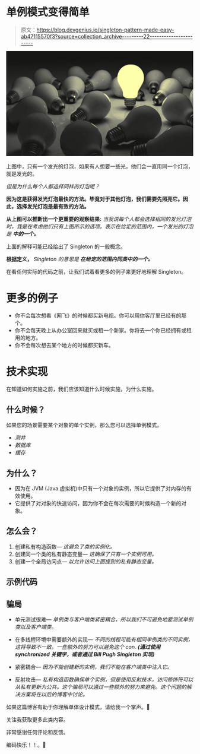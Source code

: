 # 单例模式变得简单

> 原文：<https://blog.devgenius.io/singleton-pattern-made-easy-ab47115570f3?source=collection_archive---------22----------------------->

![](img/fecd5598e520d78c6d2a08c364abb6b2.png)

上图中，只有一个发光的灯泡，如果有人想要一些光，他们会一直用同一个灯泡，就是发光的。

*但是为什么每个人都选择同样的灯泡呢？*

**因为这是获得发光灯泡最快的方法。毕竟对于其他灯泡，我们需要先照亮它。因此，选择发光灯泡是最有效的方法。**

**从上图可以推断出一个更重要的观察结果:** *当我说每个人都会选择相同的发光灯泡时，我是在考虑他们只有上图所示的选项。表示在给定的范围内，一个发光的灯泡是* ***中的一个。***

上面的解释可能已经给出了 Singleton 的一般概念。

**根据定义，** *Singleton 的意思是* ***在给定的范围内同类中的一个。***

在看任何实际的代码之前，让我们试着看更多的例子来更好地理解 Singleton。

# 更多的例子

*   你不会每次想看《网飞》的时候都买新电视。你可以用你客厅里已经有的那个。
*   你不会每天晚上从办公室回来就买或租一个新家。你将去一个你已经拥有或租用的地方。
*   你不会每次想去某个地方的时候都买新车。

# 技术实现

在知道如何实施之前，我们应该知道什么时候实施，为什么实施。

## 什么时候？

如果您的场景需要某个对象的单个实例，那么您可以选择单例模式。

*   *测井*
*   *数据库*
*   *缓存*

## 为什么？

*   因为在 JVM (Java 虚拟机)中只有一个对象的实例，所以它提供了对内存的有效使用。
*   它提供了对对象的快速访问，因为你不会在每次需要的时候构造一个新的对象。

## 怎么会？

1.  创建私有构造函数— *这避免了类的实例化。*
2.  创建同一个类的私有静态变量— *这确保了只有一个实例可用。*
3.  创建一个全局访问点— *以允许访问上面提到的私有静态变量。*

## 示例代码

## 骗局

*   单元测试很难— *单例类与客户端类紧密耦合，所以我们不可避免地要测试单例类以及客户端类。*
*   在多线程环境中需要额外的实现— *不同的线程可能有相同单例类的不同实例，这将导致不一致。一些额外的努力可以避免这个 con.* ***(通过使用 synchronized 关键字，或者通过 Bill Pugh Singleton 实现)***

*   紧密耦合— *因为不能创建新的实例，我们不能在客户端类中注入它。*
*   反射攻击— *私有构造函数确保单个实例，但是使用反射技术，访问修饰符可以从私有更新为公共。这个骗局可以通过一些额外的努力来避免。这个问题的解决方案将在以后的博客中讨论。*

如果这篇博客有助于你理解单体设计模式，请给我一个掌声。🙂

关注我获取更多此类内容。

非常感谢任何评论和反馈。

编码快乐！！。🙂